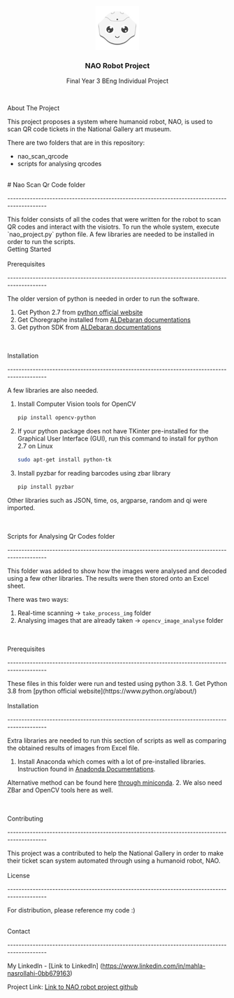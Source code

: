 

<!-- PROJECT LOGO -->
<br/>
<p align="center">
  <a href="https://github.com/mahlaNasr/nao_robot_project">
    <img src="nao_logo.png" alt="Logo" width="100" height="100">
  </a>

  <h3 align="center">NAO Robot Project</h3>

  <p align="center">
    Final Year 3 BEng Individual Project
    <br/>
  </p>
</p>



<br/>


<!-- ABOUT THE PROJECT -->
About The Project

This project proposes a system where humanoid robot, NAO, is used to scan QR code tickets in the National Gallery art museum.

There are two folders that are in this repository:
* nao_scan_qrcode
* scripts for analysing qrcodes

<br/>
# Nao Scan Qr Code folder <p>--------------------------------------------------------------------------------------------<p/>
This folder consists of all the codes that were written for the robot to scan QR codes and interact with the visiotrs.
To run the whole system, execute `nao_project.py` python file. A few libraries are needed to be installed in order to run the scripts.


<br />
<!-- GETTING STARTED -->
Getting Started
<br />
<br />
Prerequisites <p>--------------------------------------------------------------------------------------------<p/>

The older version of python is needed in order to run the software.
1. Get Python 2.7 from [python official website](https://www.python.org/about/)
2. Get Choregraphe installed from [ALDebaran documentations](http://doc.aldebaran.com/2-4/software/choregraphe/installing.html)
3. Get python SDK from [ALDebaran documentations](http://doc.aldebaran.com/2-4/dev/python/install_guide.html)

<br />
<br />
Installation <p>--------------------------------------------------------------------------------------------<p/>

A few libraries are also needed.

1. Install Computer Vision tools for OpenCV
    ```sh
    pip install opencv-python
    ```
2. If your python package does not have TKinter pre-installed for the Graphical User Interface (GUI), run this command to install for python 2.7 on Linux
   ```sh
   sudo apt-get install python-tk
   ```
3. Install pyzbar for reading barcodes using zbar library
   ```sh
   pip install pyzbar
   ```
   
Other libraries such as JSON, time, os, argparse, random and qi were imported.


<br />
<br />
Scripts for Analysing Qr Codes folder <p>--------------------------------------------------------------------------------------------<p/>
This folder was added to show how the images were analysed and decoded using a few other libraries. The results were then stored onto an Excel sheet.

There was two ways:
1. Real-time scanning -> `take_process_img` folder
2. Analysing images that are already taken -> `opencv_image_analyse` folder
 

<br />
<br />
Prerequisites <p>--------------------------------------------------------------------------------------------<p/>
These files in this folder were run and tested using python 3.8. 
1. Get Python 3.8 from [python official website](https://www.python.org/about/)

<br />
<br />
Installation <p>--------------------------------------------------------------------------------------------<p/>
Extra libraries are needed to run this section of scripts as well as comparing the obtained results of images from Excel file.

1. Install Anaconda which comes with a lot of pre-installed libraries. Instruction found in [Anadonda Documentations](https://docs.continuum.io/anaconda/install/).

  Alternative method can be found here [through miniconda](https://pandas.pydata.org/pandas-docs/stable/getting_started/install.html).
2. We also need ZBar and OpenCV tools here as well.


<br />
<br />
<!-- CONTRIBUTING -->
Contributing <p>--------------------------------------------------------------------------------------------<p/>
This project was a contributed to help the National Gallery in order to make their ticket scan system automated through using a humanoid robot, NAO.

<br />
<br />
<!-- LICENSE -->
License <p>--------------------------------------------------------------------------------------------<p/>

For distribution, please reference my code :)
<br />
<br />
<!-- CONTACT -->
Contact <p>--------------------------------------------------------------------------------------------<p/>

My LinkedIn - [Link to LinkedIn] (https://www.linkedin.com/in/mahla-nasrollahi-0bb679163)

Project Link:  [Link to NAO robot project github](https://github.com/mahlaNasr/nao_robot_project)


